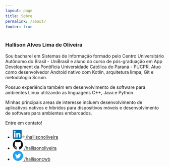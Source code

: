 ```yaml
---
layout: page
title: Sobre
permalink: /about/
footer: true
---
```

<h3>Hallison Alves Lima de Oliveira</h3>

Sou bacharel em Sistemas de Informação formado pelo Centro Universitário Autônomo do Brasil - UniBrasil e aluno do curso de pós-graduação em App Development da Pontifícia Universidade Católica do Paraná - PUCPR. Atuo como desenvolvedor Android nativo com Kotlin, arquitetura limpa, Git e metodologia Scrum.

Possuo experiência também em desenvolvimento de software para ambientes Linux utilizando as linguagens C++, Java e Python.

Minhas principais areas de interesse incluem desenvolvimento de aplicativos nativos e híbridos para dispositivos móveis e desenvolvimento de software para ambientes embarcados.

Entre em contato!

<ul>
    <li class="social-media">
        <a href="https://www.linkedin.com/in/hallisonoliveira">
            <img src="/src/images/linkedin-color.png" />
             /hallisonoliveira
        </a>
    </li>
    <li class="social-media">
        <a href="https://github.com/hallisonoliveira">
            <img src="/src/images/github-black.png" />
            /hallisonoliveira
        </a>
    </li>
    <li class="social-media">
        <a href="https://twitter.com/hallisoncwb">
            <img src="/src/images/twitter-color.png" />
            /hallisoncwb
        </a>
    </li>
</ul>
